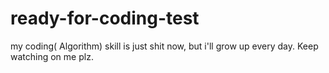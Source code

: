 # ready-for-coding-test
my coding( Algorithm) skill is just shit now, but i'll grow up every day. Keep watching on me plz.
